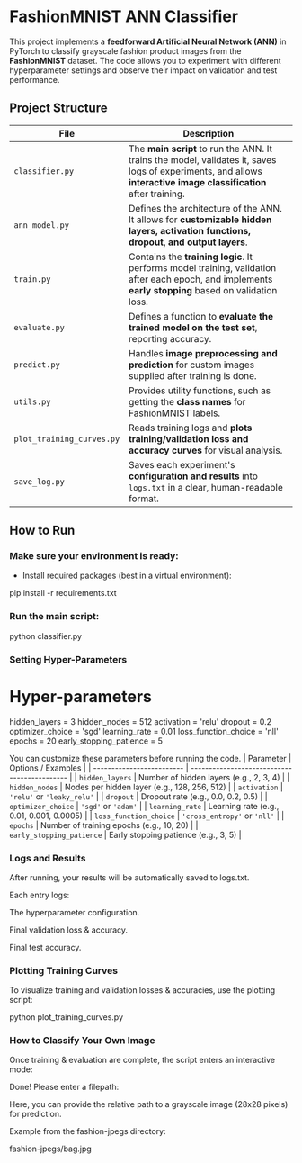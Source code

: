# FashionMNIST ANN Classifier

This project implements a **feedforward Artificial Neural Network (ANN)** in PyTorch to classify grayscale fashion product images from the **FashionMNIST** dataset. The code allows you to experiment with different hyperparameter settings and observe their impact on validation and test performance.

## Project Structure

| File | Description |
|------|-------------|
| `classifier.py` | The **main script** to run the ANN. It trains the model, validates it, saves logs of experiments, and allows **interactive image classification** after training. |
| `ann_model.py` | Defines the architecture of the ANN. It allows for **customizable hidden layers, activation functions, dropout, and output layers**. |
| `train.py` | Contains the **training logic**. It performs model training, validation after each epoch, and implements **early stopping** based on validation loss. |
| `evaluate.py` | Defines a function to **evaluate the trained model on the test set**, reporting accuracy. |
| `predict.py` | Handles **image preprocessing and prediction** for custom images supplied after training is done. |
| `utils.py` | Provides utility functions, such as getting the **class names** for FashionMNIST labels. |
| `plot_training_curves.py` | Reads training logs and **plots training/validation loss and accuracy curves** for visual analysis. |
| `save_log.py` | Saves each experiment's **configuration and results** into `logs.txt` in a clear, human-readable format. |



## How to Run

### Make sure your environment is ready:

- Install required packages (best in a virtual environment):

pip install -r requirements.txt

### Run the main script:

python classifier.py


### Setting Hyper-Parameters

# Hyper-parameters
hidden_layers = 3
hidden_nodes = 512
activation = 'relu'
dropout = 0.2
optimizer_choice = 'sgd'
learning_rate = 0.01
loss_function_choice = 'nll'
epochs = 20
early_stopping_patience = 5

You can customize these parameters before running the code.
| Parameter                 | Options / Examples                           |
| ------------------------- | -------------------------------------------- |
| `hidden_layers`           | Number of hidden layers (e.g., 2, 3, 4)      |
| `hidden_nodes`            | Nodes per hidden layer (e.g., 128, 256, 512) |
| `activation`              | `'relu'` or `'leaky_relu'`                   |
| `dropout`                 | Dropout rate (e.g., 0.0, 0.2, 0.5)           |
| `optimizer_choice`        | `'sgd'` or `'adam'`                          |
| `learning_rate`           | Learning rate (e.g., 0.01, 0.001, 0.0005)    |
| `loss_function_choice`    | `'cross_entropy'` or `'nll'`                 |
| `epochs`                  | Number of training epochs (e.g., 10, 20)     |
| `early_stopping_patience` | Early stopping patience (e.g., 3, 5)         |


### Logs and Results
After running, your results will be automatically saved to logs.txt.

Each entry logs:

The hyperparameter configuration.

Final validation loss & accuracy.

Final test accuracy.

### Plotting Training Curves
To visualize training and validation losses & accuracies, use the plotting script:

python plot_training_curves.py


### How to Classify Your Own Image
Once training & evaluation are complete, the script enters an interactive mode:

Done!
Please enter a filepath:

Here, you can provide the relative path to a grayscale image (28x28 pixels) for prediction.

Example from the fashion-jpegs directory:

fashion-jpegs/bag.jpg